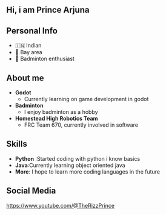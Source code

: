 ## Hi, i am Prince Arjuna

## Personal Info
-   🇮🇳 Indian
-   🌉 Bay area
-  🏸 Badminton enthusiast

## About me
  - **Godot**
    * Currently learning on game development in godot
  - **Badminton**  
    * I enjoy badminton as a hobby
  - **Homestead High Robotics Team**
    * FRC Team 670, currently involved in software
  ## Skills
   - **Python** :Started coding with python i know basics
  - **Java**:Currently learning object oriented java
  -  **More**: I hope to learn more coding languages in the future
   
   
    



## Social Media

https://www.youtube.com/@TheRizzPrince
    
  






  
  


<!--
**Prince-Arjuna/Prince-Arjuna** is a ✨ _special_ ✨ repository because its `README.md` (this file) appears on your GitHub profile.

Here are some ideas to get you started:

- 🔭 I’m currently working on ...
- 🌱 I’m currently learning ...
- 👯 I’m looking to collaborate on ...
- 🤔 I’m looking for help with ...
- 💬 Ask me about ...
- 📫 How to reach me: ...
- 😄 Pronouns: ...
- ⚡ Fun fact: ...
-->
